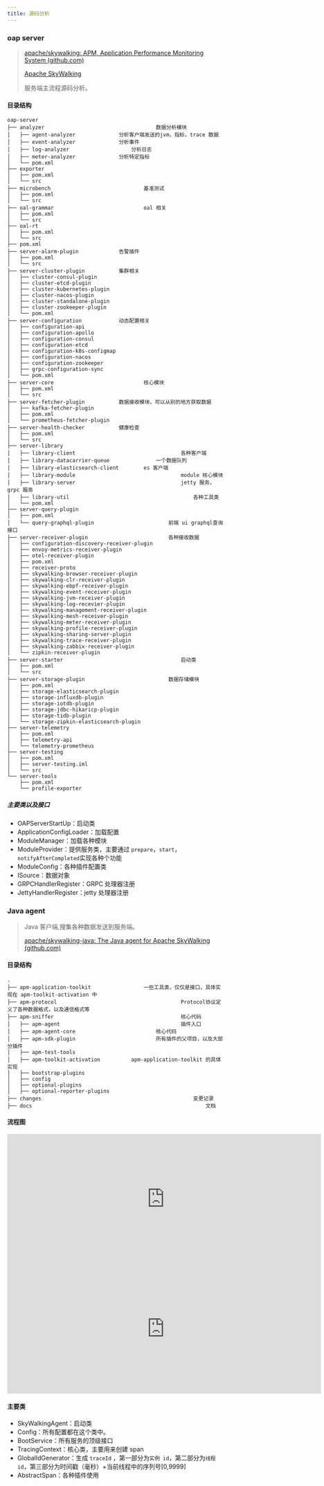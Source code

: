 ```yaml
---
title: 源码分析
---
```


### oap server

> [apache/skywalking: APM, Application Performance Monitoring System (github.com)](https://github.com/apache/skywalking)
>
> [Apache SkyWalking](https://skywalking.apache.org/)
>
> 服务端主流程源码分析。

#### 目录结构

```
oap-server
├── analyzer									数据分析模块
│   ├── agent-analyzer				分析客户端发送的jvm，指标，trace 数据
│   ├── event-analyzer				分析事件
│   ├── log-analyzer					分析日志
│   ├── meter-analyzer				分析特定指标
│   └── pom.xml
├── exporter
│   ├── pom.xml
│   └── src
├── microbench								基准测试
│   ├── pom.xml
│   └── src
├── oal-grammar								oal 相关
│   ├── pom.xml
│   └── src
├── oal-rt
│   ├── pom.xml
│   └── src
├── pom.xml
├── server-alarm-plugin				告警插件
│   ├── pom.xml
│   └── src
├── server-cluster-plugin			集群相关
│   ├── cluster-consul-plugin
│   ├── cluster-etcd-plugin
│   ├── cluster-kubernetes-plugin
│   ├── cluster-nacos-plugin
│   ├── cluster-standalone-plugin
│   ├── cluster-zookeeper-plugin
│   └── pom.xml
├── server-configuration			动态配置相关
│   ├── configuration-api
│   ├── configuration-apollo
│   ├── configuration-consul
│   ├── configuration-etcd
│   ├── configuration-k8s-configmap
│   ├── configuration-nacos
│   ├── configuration-zookeeper
│   ├── grpc-configuration-sync
│   └── pom.xml
├── server-core								核心模块
│   ├── pom.xml
│   └── src
├── server-fetcher-plugin			数据接收模块，可以从别的地方获取数据
│   ├── kafka-fetcher-plugin
│   ├── pom.xml
│   └── prometheus-fetcher-plugin
├── server-health-checker			健康检查
│   ├── pom.xml
│   └── src
├── server-library						
│   ├── library-client									各种客户端
│   ├── library-datacarrier-queue				一个数据队列
│   ├── library-elasticsearch-client		es 客户端
│   ├── library-module									module 核心模块
│   ├── library-server									jetty 服务，grpc 服务
│   ├── library-util										各种工具类
│   └── pom.xml
├── server-query-plugin
│   ├── pom.xml
│   └── query-graphql-plugin						前端 ui graphql查询接口
├── server-receiver-plugin							各种接收数据
│   ├── configuration-discovery-receiver-plugin
│   ├── envoy-metrics-receiver-plugin
│   ├── otel-receiver-plugin
│   ├── pom.xml
│   ├── receiver-proto
│   ├── skywalking-browser-receiver-plugin
│   ├── skywalking-clr-receiver-plugin
│   ├── skywalking-ebpf-receiver-plugin
│   ├── skywalking-event-receiver-plugin
│   ├── skywalking-jvm-receiver-plugin
│   ├── skywalking-log-recevier-plugin
│   ├── skywalking-management-receiver-plugin
│   ├── skywalking-mesh-receiver-plugin
│   ├── skywalking-meter-receiver-plugin
│   ├── skywalking-profile-receiver-plugin
│   ├── skywalking-sharing-server-plugin
│   ├── skywalking-trace-receiver-plugin
│   ├── skywalking-zabbix-receiver-plugin
│   └── zipkin-receiver-plugin
├── server-starter										启动类
│   ├── pom.xml
│   └── src
├── server-storage-plugin							数据存储模块
│   ├── pom.xml
│   ├── storage-elasticsearch-plugin
│   ├── storage-influxdb-plugin
│   ├── storage-iotdb-plugin
│   ├── storage-jdbc-hikaricp-plugin
│   ├── storage-tidb-plugin
│   └── storage-zipkin-elasticsearch-plugin
├── server-telemetry
│   ├── pom.xml
│   ├── telemetry-api
│   └── telemetry-prometheus
├── server-testing
│   ├── pom.xml
│   ├── server-testing.iml
│   └── src
└── server-tools
    ├── pom.xml
    └── profile-exporter

```

##### 主要类以及接口

- OAPServerStartUp：启动类
- ApplicationConfigLoader：加载配置
- ModuleManager：加载各种模块
- ModuleProvider：提供服务类，主要通过 `prepare`，`start`，`notifyAfterCompleted`实现各种个功能
- ModuleConfig：各种插件配置类
- ISource：数据对象
- GRPCHandlerRegister：GRPC 处理器注册
- JettyHandlerRegister：jetty 处理器注册





### Java agent

> Java 客户端,搜集各种数据发送到服务端。
>
> [apache/skywalking-java: The Java agent for Apache SkyWalking (github.com)](https://github.com/apache/skywalking-java)

#### 目录结构

```
.
├── apm-application-toolkit  				一些工具类，仅仅是接口，具体实现在 apm-toolkit-activation 中
├── apm-protocol										Protocol协议定义了各种数据格式，以及通信格式等
├── apm-sniffer											核心代码
│   ├── apm-agent										插件入口
│   ├── apm-agent-core							核心代码
│   ├── apm-sdk-plugin							所有插件的父项目，以及大部分插件
│   ├── apm-test-tools							
│   ├── apm-toolkit-activation			apm-application-toolkit 的具体实现
│   ├── bootstrap-plugins
│   ├── config
│   ├── optional-plugins
│   ├── optional-reporter-plugins
├── changes													变更记录
├── docs														文档

```

#### 流程图

<iframe id="embed_dom" name="embed_dom" frameborder="0" style="display:block;width:725px; height:300px;" src="https://www.processon.com/embed/6607d19db054b600d77a16da"></iframe>


<iframe id="embed_dom" name="embed_dom" frameborder="0" style="display:block;width:725px; height:300px;" src="https://www.processon.com/embed/6607b8e498e2b2744ccaf997"></iframe>



#### 主要类

- SkyWalkingAgent：启动类
- Config：所有配置都在这个类中。
- BootService：所有服务的顶级接口
- TracingContext：核心类，主要用来创建 span
- GlobalIdGenerator：生成 `traceId` ，第一部分为`实例 id`，第二部分为`线程 id`，第三部分为时间戳（毫秒）+当前线程中的序列号[0,9999]
- AbstractSpan：各种插件使用

## 
